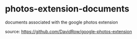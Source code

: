 # photos-extension-documents

documents associated with the google photos extension

source: https://github.com/DavidRow/google-photos-extension
